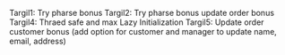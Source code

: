 Targil1: Try pharse bonus 
Targil2: Try pharse bonus update order bonus
Targil4: Thraed safe and max Lazy Initialization
Targil5: Update order customer bonus (add option for customer and manager to update name, email, address)
